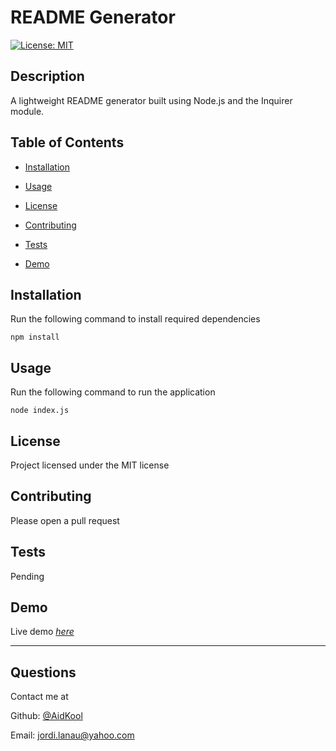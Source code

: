 # README Generator

[![License: MIT](https://img.shields.io/badge/License-MIT-yellow.svg)](https://opensource.org/licenses/MIT)

## Description

A lightweight README generator built using Node.js and the Inquirer module.

## Table of Contents

- [Installation](#installation)

- [Usage](#usage)

- [License](#license)

- [Contributing](#contributing)

- [Tests](#tests)

- [Demo](#demo)

## Installation

Run the following command to install required dependencies

    npm install

## Usage

Run the following command to run the application

    node index.js

## License

Project licensed under the MIT license

## Contributing

Please open a pull request

## Tests

Pending

## Demo

Live demo [_here_](https://www.youtube.com/watch?v=ECkSs7V1TO8)

---

## Questions

Contact me at

Github: [@AidKool](https://github.com/AidKool)

Email: jordi.lanau@yahoo.com
